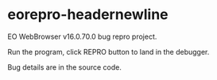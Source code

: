 # eorepro-headernewline

EO WebBrowser v16.0.70.0 bug repro project.

Run the program, click REPRO button to land in the debugger.

Bug details are in the source code.
